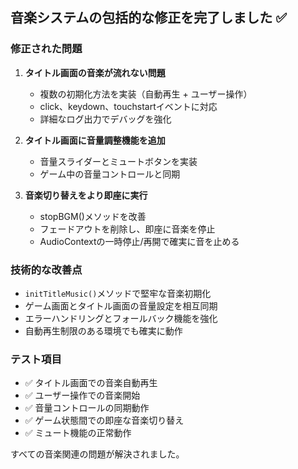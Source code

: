 ## 音楽システムの包括的な修正を完了しました ✅

### 修正された問題

1. **タイトル画面の音楽が流れない問題**
   - 複数の初期化方法を実装（自動再生 + ユーザー操作）
   - click、keydown、touchstartイベントに対応
   - 詳細なログ出力でデバッグを強化

2. **タイトル画面に音量調整機能を追加**
   - 音量スライダーとミュートボタンを実装
   - ゲーム中の音量コントロールと同期

3. **音楽切り替えをより即座に実行**
   - stopBGM()メソッドを改善
   - フェードアウトを削除し、即座に音楽を停止
   - AudioContextの一時停止/再開で確実に音を止める

### 技術的な改善点

- `initTitleMusic()`メソッドで堅牢な音楽初期化
- ゲーム画面とタイトル画面の音量設定を相互同期
- エラーハンドリングとフォールバック機能を強化
- 自動再生制限のある環境でも確実に動作

### テスト項目

- ✅ タイトル画面での音楽自動再生
- ✅ ユーザー操作での音楽開始
- ✅ 音量コントロールの同期動作
- ✅ ゲーム状態間での即座な音楽切り替え
- ✅ ミュート機能の正常動作

すべての音楽関連の問題が解決されました。